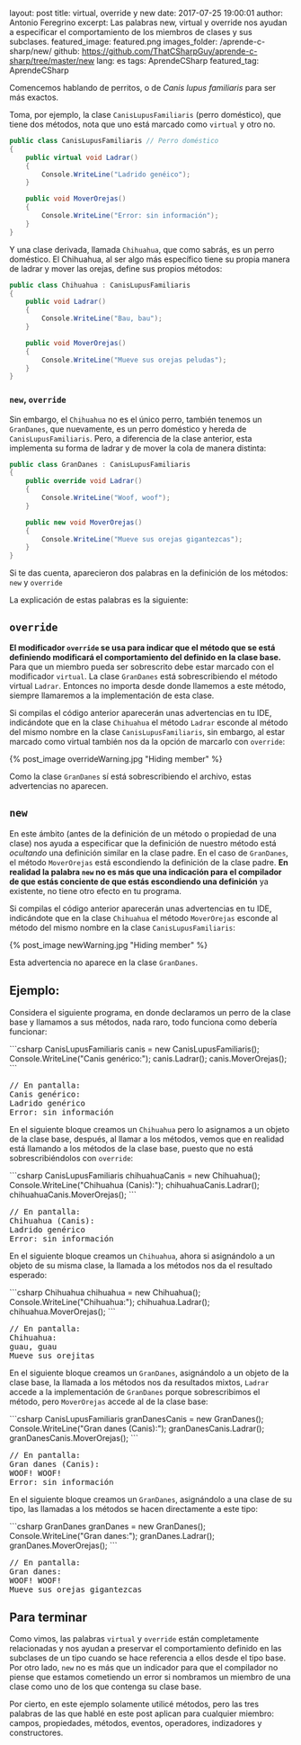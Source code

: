 layout: post
title: virtual, override y new
date: 2017-07-25 19:00:01
author: Antonio Feregrino
excerpt: Las palabras new, virtual y override nos ayudan a especificar el comportamiento de los miembros de clases y sus subclases.
featured_image: featured.png
images_folder: /aprende-c-sharp/new/
github: https://github.com/ThatCSharpGuy/aprende-c-sharp/tree/master/new
lang: es
tags: AprendeCSharp
featured_tag: AprendeCSharp

Comencemos hablando de perritos, o de *Canis lupus familiaris* para ser más exactos.  

Toma, por ejemplo, la clase `CanisLupusFamiliaris` (perro doméstico), que tiene dos métodos, nota que uno está marcado como `virtual` y otro no. 

```csharp  
public class CanisLupusFamiliaris // Perro doméstico
{
    public virtual void Ladrar()
    {
        Console.WriteLine("Ladrido genéico");
    }

    public void MoverOrejas()
    {
        Console.WriteLine("Error: sin información");
    }
}
```  

Y una clase derivada, llamada `Chihuahua`, que como sabrás, es un perro doméstico. El Chihuahua, al ser algo más específico tiene su propia manera de ladrar y mover las orejas, define sus propios métodos:

```csharp  
public class Chihuahua : CanisLupusFamiliaris
{
    public void Ladrar()
    {
        Console.WriteLine("Bau, bau");
    }

    public void MoverOrejas()
    {
        Console.WriteLine("Mueve sus orejas peludas");
    }
}
```  

### `new`, `override` 

Sin embargo, el `Chihuahua` no es el único perro, también tenemos un `GranDanes`, que nuevamente, es un perro doméstico y hereda de `CanisLupusFamiliaris`. Pero, a diferencia de la clase anterior, esta implementa su forma de ladrar y de mover la cola de manera distinta:

```csharp  
public class GranDanes : CanisLupusFamiliaris
{
    public override void Ladrar()
    {
        Console.WriteLine("Woof, woof");
    }

    public new void MoverOrejas()
    {
        Console.WriteLine("Mueve sus orejas gigantezcas");
    }
}
```  

Si te das cuenta, aparecieron dos palabras en la definición de los métodos: `new` y `override` 

La explicación de estas palabras es la siguiente:  

## `override`  

**El modificador `override` se usa para indicar que el método que se está definiendo modificará el comportamiento del definido en la clase base.** Para que un miembro pueda ser sobrescrito debe estar marcado con el modificador `virtual`. La clase `GranDanes` está sobrescribiendo el método virtual `Ladrar`. Entonces no importa desde donde llamemos a este método, siempre llamaremos a la implementación de esta clase.

Si compilas el código anterior aparecerán unas advertencias en tu IDE, indicándote que en la clase `Chihuahua` el método `Ladrar` esconde al método del mismo nombre en la clase `CanisLupusFamiliaris`, sin embargo, al estar marcado como virtual también nos da la opción de marcarlo con `override`:

{% post_image overrideWarning.jpg "Hiding member" %}

Como la clase `GranDanes` sí está sobrescribiendo el archivo, estas advertencias no aparecen.

## `new`  

En este ámbito (antes de la definición de un método o propiedad de una clase) nos ayuda a especificar que la definición de nuestro método está *ocultando* una definición similar en la clase padre. En el caso de `GranDanes`, el método `MoverOrejas` está escondiendo la definición de la clase padre. **En realidad la palabra `new` no es más que una indicación para el compilador de que estás conciente de que estás escondiendo una definición** ya existente, no tiene otro efecto en tu programa.

Si compilas el código anterior aparecerán unas advertencias en tu IDE, indicándote que en la clase `Chihuahua` el método `MoverOrejas` esconde al método del mismo nombre en la clase `CanisLupusFamiliaris`:

{% post_image newWarning.jpg "Hiding member" %}

Esta advertencia no aparece en la clase `GranDanes`.

## Ejemplo:

Considera el siguiente programa, en donde declaramos un perro de la clase base y llamamos a sus métodos, nada raro, todo funciona como debería funcionar:  

  <div class="wrapper pure-g">
      <div class="pure-u-1 pure-u-md-14-24">
```csharp  
CanisLupusFamiliaris canis = new CanisLupusFamiliaris();
Console.WriteLine("Canis genérico:");
canis.Ladrar();
canis.MoverOrejas();
```  
      </div>
      <div class="pure-u-1 pure-u-md-10-24">
<pre>
// En pantalla:
Canis genérico:
Ladrido genérico
Error: sin información
</pre>
      </div>
  </div>

En el siguiente bloque creamos un `Chihuahua` pero lo asignamos a un objeto de la clase base, después, al llamar a los métodos, vemos que en realidad está llamando a los métodos de la clase base, puesto que no está sobrescribiéndolos con `override`:  

  <div class="wrapper pure-g">
      <div class="pure-u-1 pure-u-md-14-24">
```csharp  
CanisLupusFamiliaris chihuahuaCanis = new Chihuahua();
Console.WriteLine("Chihuahua (Canis):");
chihuahuaCanis.Ladrar();
chihuahuaCanis.MoverOrejas();
```  
      </div>
      <div class="pure-u-1 pure-u-md-10-24">
<pre>
// En pantalla:
Chihuahua (Canis):
Ladrido genérico
Error: sin información
</pre>  
      </div>
  </div>

En el siguiente bloque creamos un `Chihuahua`, ahora si asignándolo a un objeto de su misma clase, la llamada a los métodos nos da el resultado esperado:  

  <div class="wrapper pure-g">
      <div class="pure-u-1 pure-u-md-14-24">
```csharp  
Chihuahua chihuahua = new Chihuahua();
Console.WriteLine("Chihuahua:");
chihuahua.Ladrar();
chihuahua.MoverOrejas();
``` 
      </div>
      <div class="pure-u-1 pure-u-md-10-24">
<pre>
// En pantalla:
Chihuahua:
guau, guau
Mueve sus orejitas
</pre> 
      </div>
  </div>  

En el siguiente bloque creamos un `GranDanes`, asignándolo a un objeto de la clase base, la llamada a los métodos nos da resultados mixtos, `Ladrar` accede a la implementación de `GranDanes` porque sobrescribimos el método, pero `MoverOrejas` accede al de la clase base:  

  <div class="wrapper pure-g">
      <div class="pure-u-1 pure-u-md-14-24">
```csharp  
CanisLupusFamiliaris granDanesCanis = new GranDanes();
Console.WriteLine("Gran danes (Canis):");
granDanesCanis.Ladrar();
granDanesCanis.MoverOrejas();
```  
      </div>
      <div class="pure-u-1 pure-u-md-10-24">
<pre>
// En pantalla:
Gran danes (Canis):
WOOF! WOOF!
Error: sin información
</pre>
      </div>
  </div>  

En el siguiente bloque creamos un `GranDanes`, asignándolo a una clase de su tipo, las llamadas a los métodos se hacen directamente a este tipo: 
  
  <div class="wrapper pure-g">
      <div class="pure-u-1 pure-u-md-14-24">
```csharp  
GranDanes granDanes = new GranDanes();
Console.WriteLine("Gran danes:");
granDanes.Ladrar();
granDanes.MoverOrejas();
```  
      </div>
      <div class="pure-u-1 pure-u-md-10-24">
<pre>
// En pantalla:
Gran danes:
WOOF! WOOF!
Mueve sus orejas gigantezcas
</pre> 
      </div>
  </div>  

## Para terminar  

Como vimos, las palabras `virtual` y `override` están completamente relacionadas y nos ayudan a preservar el comportamiento definido en las subclases de un tipo cuando se hace referencia a ellos desde el tipo base. Por otro lado, `new` no es más que un indicador para que el compilador no piense que estamos cometiendo un error si nombramos un miembro de una clase como uno de los que contenga su clase base.  

Por cierto, en este ejemplo solamente utilicé métodos, pero las tres palabras de las que hablé en este post aplican para cualquier miembro: campos, propiedades, métodos, eventos, operadores, indizadores y constructores.

